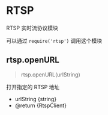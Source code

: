 # RTSP

RTSP 实时流协议模块

可以通过 `require('rtsp')` 调用这个模块

## rtsp.openURL

> rtsp.openURL(urlString)

打开指定的 RTSP 地址

- urlString {string}
- @return {RtspClient}
